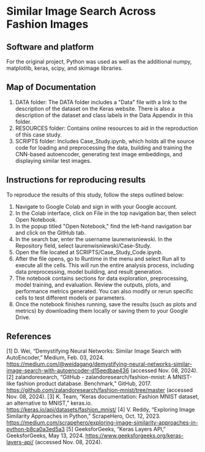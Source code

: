 # Similar Image Search Across Fashion Images

## Software and platform
For the original project, Python was used as well as the additional numpy, matplotlib, keras, scipy, and skimage libraries.

## Map of Documentation
1. DATA folder: The DATA folder includes a "Data" file with a link to the description of the dataset on the Keras website. There is also a description of the dataset and class labels in the Data Appendix in this folder.
2. RESOURCES folder: Contains online resources to aid in the reproduction of this case study. 
3. SCRIPTS folder: Includes Case_Study.ipynb, which holds all the source code for loading and preprocessing the data, building and training the CNN-based autoencoder, generating test image embeddings, and displaying similar test images.

## Instructions for reproducing results
To reproduce the results of this study, follow the steps outlined below:

1. Navigate to Google Colab and sign in with your Google account.
2. In the Colab interface, click on File in the top navigation bar, then select Open Notebook.
3. In the popup titled "Open Notebook," find the left-hand navigation bar and click on the GitHub tab.
4. In the search bar, enter the username laurenwisniewski. In the Repository field, select laurenwisniewski/Case-Study.
5. Open the file located at SCRIPTS/Case_Study_Code.ipynb.
6. After the file opens, go to Runtime in the menu and select Run all to execute all the cells. This will run the entire analysis process, including data preprocessing, model building, and result generation.
7. The notebook contains sections for data exploration, preprocessing, model training, and evaluation. Review the outputs, plots, and performance metrics generated. You can also modify or rerun specific cells to test different models or parameters.
8.  Once the notebook finishes running, save the results (such as plots and metrics) by downloading them locally or saving them to your Google Drive.


## References
[1] D. Wei, “Demystifying Neural Networks: Similar Image Search with AutoEncoder,” Medium, Feb. 03, 2024. https://medium.com/@weidagang/demystifying-neural-networks-similar-image-search-with-autoencoder-d15eedbae436 (accessed Nov. 08, 2024).
[2] zalandoresearch, “GitHub - zalandoresearch/fashion-mnist: A MNIST-like fashion product database. Benchmark,” GitHub, 2017. https://github.com/zalandoresearch/fashion-mnist/tree/master (accessed Nov. 08, 2024).
[3] K. Team, “Keras documentation: Fashion MNIST dataset, an alternative to MNIST,” keras.io. https://keras.io/api/datasets/fashion_mnist/ 
[4] V. Reddy, “Exploring Image Similarity Approaches in Python,” ScrapeHero, Oct. 12, 2023. https://medium.com/scrapehero/exploring-image-similarity-approaches-in-python-b8ca0a3ed5a3
[5] GeeksforGeeks, “Keras Layers API,” GeeksforGeeks, May 13, 2024. https://www.geeksforgeeks.org/keras-layers-api/ (accessed Nov. 08, 2024).
